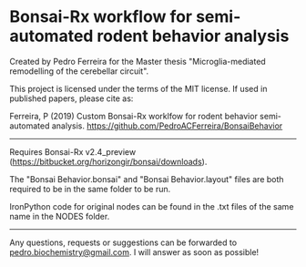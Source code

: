 # Bonsai-Rx workflow for semi-automated rodent behavior analysis

Created by Pedro Ferreira for the Master thesis "Microglia-mediated remodelling of the cerebellar circuit".

This project is licensed under the terms of the MIT license. If used in published papers, please cite as:

Ferreira, P (2019) Custom Bonsai-Rx worklfow for rodent behavior semi-automated analysis. https://github.com/PedroACFerreira/BonsaiBehavior

---------------------------------------------------------------------------------------------------------------------- 

Requires Bonsai-Rx v2.4_preview (https://bitbucket.org/horizongir/bonsai/downloads).

The "Bonsai Behavior.bonsai" and "Bonsai Behavior.layout" files are both required to be in the same folder to be run. 

IronPython code for original nodes can be found in the .txt files of the same name in the NODES folder.

---------------------------------------------------------------------------------------------------------------------- 

Any questions, requests or suggestions can be forwarded to pedro.biochemistry@gmail.com. I will answer as soon as possible!
